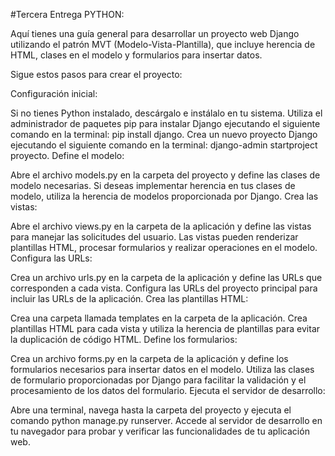 #Tercera Entrega PYTHON: 

Aquí tienes una guía general para desarrollar un proyecto web Django utilizando el patrón MVT (Modelo-Vista-Plantilla), que incluye herencia de HTML, clases en el modelo y formularios para insertar datos.

Sigue estos pasos para crear el proyecto:

Configuración inicial:

Si no tienes Python instalado, descárgalo e instálalo en tu sistema.
Utiliza el administrador de paquetes pip para instalar Django ejecutando el siguiente comando en la terminal: pip install django.
Crea un nuevo proyecto Django ejecutando el siguiente comando en la terminal: django-admin startproject proyecto.
Define el modelo:

Abre el archivo models.py en la carpeta del proyecto y define las clases de modelo necesarias.
Si deseas implementar herencia en tus clases de modelo, utiliza la herencia de modelos proporcionada por Django.
Crea las vistas:

Abre el archivo views.py en la carpeta de la aplicación y define las vistas para manejar las solicitudes del usuario.
Las vistas pueden renderizar plantillas HTML, procesar formularios y realizar operaciones en el modelo.
Configura las URLs:

Crea un archivo urls.py en la carpeta de la aplicación y define las URLs que corresponden a cada vista.
Configura las URLs del proyecto principal para incluir las URLs de la aplicación.
Crea las plantillas HTML:

Crea una carpeta llamada templates en la carpeta de la aplicación.
Crea plantillas HTML para cada vista y utiliza la herencia de plantillas para evitar la duplicación de código HTML.
Define los formularios:

Crea un archivo forms.py en la carpeta de la aplicación y define los formularios necesarios para insertar datos en el modelo.
Utiliza las clases de formulario proporcionadas por Django para facilitar la validación y el procesamiento de los datos del formulario.
Ejecuta el servidor de desarrollo:

Abre una terminal, navega hasta la carpeta del proyecto y ejecuta el comando python manage.py runserver.
Accede al servidor de desarrollo en tu navegador para probar y verificar las funcionalidades de tu aplicación web.
